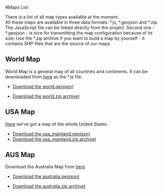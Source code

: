 #Maps List

There is a list of all map types available at the moment.
<br>
All these maps are available in three data formats: *.js,  *.geojson and *.zip. The JavaScript file can be linked directly from the project. 
Second one - *.geojson - is nice for transmitting the map configuration because of its size. Use the *.zip archive if you want to build a map by yourself - it contains
SHP-files that are the source of our maps. 

## World Map

World Map is a general map of all countries and continents. It can be downloaded from [here](http://cdn.anychart.com/geodata/world/world.js) as the *.js file. 

 - [Download the world.geojson)](http://cdn.anychart.com/geodata/world/world.geojson)
 
 - [Download the world.zip archive)](http://cdn.anychart.com/geodata/world/world.zip)
 
 
## USA Map

[Here](http://cdn.anychart.com/geodata/countries/usa/usa_mainland.js) we've got a map of the whole United States.

 - [Download the usa_mainland.geojson)](http://cdn.anychart.com/geodata/countries/usa/usa_mainland.geojson)
 - [Download the usa_mainland.zip archive)](http://cdn.anychart.com/geodata/countries/usa/usa_mainland.zip)
 
 
## AUS Map

Download the Australia Map from [here](http://cdn.anychart.com/geodata/countries/aus/australia.js)

 - [Download the australia.geojson)](http://cdn.anychart.com/geodata/countries/aus/australia.geojson)
 
 - [Download the australia.zip archive)](http://cdn.anychart.com/geodata/countries/aus/australia.zip)
 